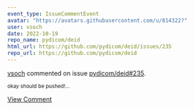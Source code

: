 ```yaml
---
event_type: IssueCommentEvent
avatar: "https://avatars.githubusercontent.com/u/814322?"
user: vsoch
date: 2022-10-19
repo_name: pydicom/deid
html_url: https://github.com/pydicom/deid/issues/235
repo_url: https://github.com/pydicom/deid
---
```


<a href='https://github.com/vsoch' target='_blank'>vsoch</a> commented on issue <a href='https://github.com/pydicom/deid/issues/235' target='_blank'>pydicom/deid#235</a>.

<small>okay should be pushed!...</small>

<a href='https://github.com/pydicom/deid/issues/235' target='_blank'>View Comment</a>